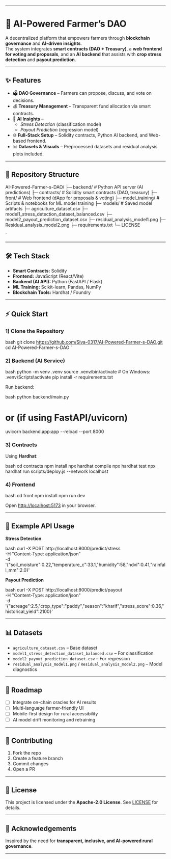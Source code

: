 
---

# 🌱 AI-Powered Farmer’s DAO

A decentralized platform that empowers farmers through **blockchain governance** and **AI-driven insights**.  
The system integrates **smart contracts (DAO + Treasury)**, a **web frontend for voting and proposals**, and an **AI backend** that assists with **crop stress detection** and **payout prediction**.

---

## ✨ Features

- 🗳 **DAO Governance** – Farmers can propose, discuss, and vote on decisions.  
- 💰 **Treasury Management** – Transparent fund allocation via smart contracts.  
- 🤖 **AI Insights** – 
  - *Stress Detection* (classification model)  
  - *Payout Prediction* (regression model)  
- 🌐 **Full-Stack Setup** – Solidity contracts, Python AI backend, and Web-based frontend.  
- 📊 **Datasets & Visuals** – Preprocessed datasets and residual analysis plots included.  

---

## 📂 Repository Structure



AI-Powered-Farmer-s-DAO/
├─ backend/                 # Python API server (AI predictions)
├─ contracts/               # Solidity smart contracts (DAO, treasury)
├─ front/                   # Web frontend (dApp for proposals & voting)
├─ model\_training/          # Scripts & notebooks for ML model training
├─ models/                  # Saved model artifacts
├─ agriculture\_dataset.csv
├─ model1\_stress\_detection\_dataset\_balanced.csv
├─ model2\_payout\_prediction\_dataset.csv
├─ residual\_analysis\_model1.png
├─ Residual\_analysis\_model2.png
├─ requirements.txt
└─ LICENSE

`

---

## 🛠 Tech Stack

- **Smart Contracts:** Solidity  
- **Frontend:** JavaScript (React/Vite)  
- **Backend (AI API):** Python (FastAPI / Flask)  
- **ML Training:** Scikit-learn, Pandas, NumPy  
- **Blockchain Tools:** Hardhat / Foundry  

---

## ⚡ Quick Start

### 1) Clone the Repository
bash
git clone https://github.com/Siva-0317/AI-Powered-Farmer-s-DAO.git
cd AI-Powered-Farmer-s-DAO
`

### 2) Backend (AI Service)

bash
python -m venv .venv
source .venv/bin/activate    # On Windows: .venv\Scripts\activate
pip install -r requirements.txt


Run backend:

bash
python backend/main.py
# or (if using FastAPI/uvicorn)
uvicorn backend.app:app --reload --port 8000


### 3) Contracts

Using **Hardhat**:

bash
cd contracts
npm install
npx hardhat compile
npx hardhat test
npx hardhat run scripts/deploy.js --network localhost


### 4) Frontend

bash
cd front
npm install
npm run dev

Open [http://localhost:5173](http://localhost:5173) in your browser.

---

## 🧪 Example API Usage

**Stress Detection**

bash
curl -X POST http://localhost:8000/predict/stress \
-H "Content-Type: application/json" \
-d '{"soil_moisture":0.22,"temperature_c":33.1,"humidity":58,"ndvi":0.41,"rainfall_mm":2.0}'


**Payout Prediction**

bash
curl -X POST http://localhost:8000/predict/payout \
-H "Content-Type: application/json" \
-d '{"acreage":2.5,"crop_type":"paddy","season":"kharif","stress_score":0.36,"historical_yield":2100}'


---

## 📊 Datasets

* `agriculture_dataset.csv` – Base dataset
* `model1_stress_detection_dataset_balanced.csv` – For classification
* `model2_payout_prediction_dataset.csv` – For regression
* `residual_analysis_model1.png` / `Residual_analysis_model2.png` – Model diagnostics

---

## 🚀 Roadmap

* [ ] Integrate on-chain oracles for AI results
* [ ] Multi-language farmer-friendly UI
* [ ] Mobile-first design for rural accessibility
* [ ] AI model drift monitoring and retraining

---

## 🤝 Contributing

1. Fork the repo
2. Create a feature branch
3. Commit changes
4. Open a PR

---

## 📄 License

This project is licensed under the **Apache-2.0 License**.
See [LICENSE](./LICENSE) for details.

---

## 🙏 Acknowledgements

Inspired by the need for **transparent, inclusive, and AI-powered rural governance**.



---

```